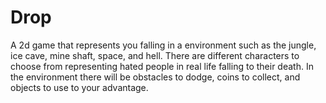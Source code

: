 # Drop
A 2d game that represents you falling in a  environment such as the jungle, ice cave, mine shaft, space, and hell.  There are different characters to choose from representing hated people in real life falling to their death.  In the environment there will be obstacles to dodge, coins to collect, and objects to use to your advantage. 

